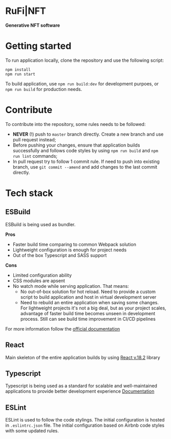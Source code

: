 # RuFi|NFT
**Generative NFT software**

# Getting started
To run application locally, clone the repository and use the following script:
```
npm install
npm run start
```

To build application, use `npm run build:dev` for development purpoes, or `npm run build` for production needs.

# Contribute
To contribute into the repository, some rules needs to be followed:
- **NEVER** (!) push to `master` branch directly. Create a new branch and use pull request instead;
- Before pushing your changes, ensure that application builds successfully and follows code styles by using `npm run build` and `npm run lint` commands;
- In pull request try to follow 1 commit rule. If need to push into existing branch, use `git commit --amend` and add changes to the last commit directly.

# Tech stack

## ESBuild
ESBuild is being used as bundler.

**Pros**
- Faster build time comparing to common Webpack solution
- Lightweight configuration is enough for project needs
- Out of the box Typescript and SASS support

**Cons**
- Limited configuration ability
- CSS modules are apsent
- No watch mode while serving application. That means:
  - No out-of-box solution for hot reload. Need to provide a custom script to build application and host in virtual development server
  - Need to rebuild an entire application when saving some changes. For lightweight projects it's not a big deal, but as your project scales, advantage of faster build time becomes unseen in development process. Still can see build time improvement in CI/CD pipelines

For more information follow the [official documentation](https://esbuild.github.io/)

## React
Main skeleton of the entire application builds by using [React v.18.2](https://reactjs.org/) library

## Typescript
Typescript is being used as a standard for scalable and well-maintained applications to provide better development experience
[Documentation](https://www.typescriptlang.org/docs/)

## ESLint
ESLint is used to follow the code stylings. The initial configuration is hosted in `.eslintrc.json` file. The initial configuration based on Airbnb code styles with some updated rules.
